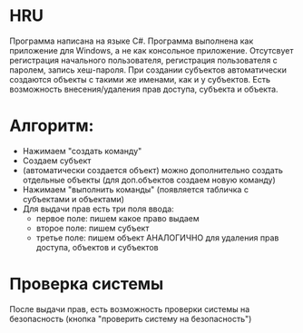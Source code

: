 # HRU
Программа написана на языке C#.
Программа выполнена как приложение для Windows, а не как консольное приложение.
Отсутсвует регистрация начального пользователя, регистрация пользователя с паролем, запись хеш-пароля.
При создании субъектов автоматически создаются объекты с такими же именами, как и у субъектов.
Есть возможность внесения/удаления прав доступа, субъекта и объекта.
# Алгоритм:
- Нажимаем "создать команду"
- Создаем субъект
- (автоматически создается объект) можно дополнительно создать отдельные объекты (для доп.объектов создаем новую команду)
- Нажимаем "выполнить команды" (появляется табличка с субъектами и объектами)
- Для выдачи прав есть три поля ввода:
  - первое поле: пишем какое право выдаем
  - второе поле: пишем субъект
  - третье поле: пишем объект
АНАЛОГИЧНО для удаления прав доступа, объектов и субъектов
# Проверка системы
После выдачи прав, есть возможность проверки системы на безопасность (кнопка "проверить систему на безопасность")
